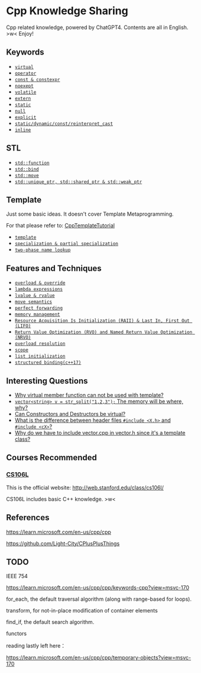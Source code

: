 # Cpp Knowledge Sharing
Cpp related knowledge, powered by ChatGPT4. Contents are all in English. >w< Enjoy!

## Keywords

* [`virtual`](docs/virtual.md)
* [`operator`](docs/operator.md)
* [`const & constexpr`](docs/const&constexpr.md)
* [`noexept`](docs/noexept.md)
* [`volatile`](docs/volatile.md)
* [`extern`](docs/extern.md)
* [`static`](docs/static.md)
* [`null`](docs/null.md)
* [`explicit`](docs/explicit.md)
* [`static/dynamic/const/reinterpret_cast`](./docs/cast.md)
* [`inline`](docs/inline.md)


## STL

- [`std::function`](docs/function.md)
- [`std::bind`](docs/bind.md)
- [`std::move`](docs/move.md)
- [`std::unique_ptr, std::shared_ptr & std::weak_ptr`](docs/smart_ptr.md)

## Template

Just some basic ideas. It doesn't cover Template Metaprogramming. 

For that please refer to: [CppTemplateTutorial](https://github.com/wuye9036/CppTemplateTutorial)

* [`template`](docs/template.md)
* [`specialization & partial specialization`](docs/specialization.md)
* [`two-phase name lookup`](docs/two_phase.md)

## Features and Techniques

- [`overload & override`](./docs/overload&ride.md)
- [`lambda expressions`](./docs/lambda.md)
- [`lvalue & rvalue`](docs/l&rvalue.md)
- [`move semantics`](docs/move_semantics.md)
- [`perfect forwarding`](docs/perfect_forwarding.md)
- [`memory management`](docs/memory.md)
- [`Resource Acquisition Is Initialization (RAII) & Last In, First Out (LIFO)`](docs/RAII&LIFO.md)
- [`Return Value Optimization (RVO) and Named Return Value Optimization (NRVO)`](docs/RVO&NRVO.md)
- [`overload resolution`](docs/overload_resolution.md)
- [`scope`](docs/scope.md)
- [`list initialization`](docs/list_initialization.md)
- [`structured binding(c++17)`](docs/structured_binding.md)

## Interesting Questions

* [Why virtual member function can not be used with template?](ques/q1.md)
* [`vector<string> v = str_split("1,2,3");` The memory will be where, why?](ques/q2.md)
* [Can Constructors and Destructors be virtual?](ques/q3.md)
* [What is the difference between header files `#include <X.h>` and `#include <cX>`?](ques/q4.md)
* [Why do we have to include vector.cpp in vector.h since it's a template class?](ques/q5.md)

## Courses Recommended

### [CS106L](CS106L)

This is the official website: http://web.stanford.edu/class/cs106l/

CS106L includes basic C++ knowledge. >w<

## References

https://learn.microsoft.com/en-us/cpp/cpp

https://github.com/Light-City/CPlusPlusThings



## TODO

IEEE 754

https://learn.microsoft.com/en-us/cpp/cpp/keywords-cpp?view=msvc-170

for_each, the default traversal algorithm (along with range-based for loops). 

transform, for not-in-place modification of container elements

find_if, the default search algorithm.

functors

reading lastly left here：

https://learn.microsoft.com/en-us/cpp/cpp/temporary-objects?view=msvc-170
